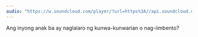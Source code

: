 ```yaml
---
audio: "https://w.soundcloud.com/player/?url=https%3A//api.soundcloud.com/tracks/1472783713%3Fsecret_token%3Ds-GVGSpNpU2L8&color=%23ff5500&auto_play=true&hide_related=false&show_comments=true&show_user=true&show_reposts=false&show_teaser=true&visual=true"
---
```


Ang inyong anak ba ay naglalaro ng kunwa-kunwarian o nag-iimbento?